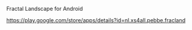Fractal Landscape for Android

https://play.google.com/store/apps/details?id=nl.xs4all.pebbe.fracland
